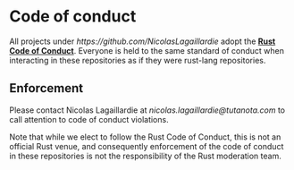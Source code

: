 # Code of conduct

All projects under *https:<!--disable autolink-->//github.com/NicolasLagaillardie* adopt the
**[Rust Code of Conduct]**. Everyone is held to the same standard of conduct
when interacting in these repositories as if they were rust-lang repositories.

[Rust Code of Conduct]: https://www.rust-lang.org/policies/code-of-conduct

## Enforcement

Please contact Nicolas Lagaillardie at *nicolas.lagaillardie<!--disable autolink-->@tutanota.com* to
call attention to code of conduct violations.

Note that while we elect to follow the Rust Code of Conduct, this is not an
official Rust venue, and consequently enforcement of the code of conduct in
these repositories is not the responsibility of the Rust moderation team.

